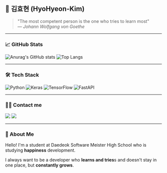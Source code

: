## 🌟 김효현 (HyoHyeon-Kim)

> "The most competent person is the one who tries to learn most"  
> — *Johann Wolfgang von Goethe*

---

### 📈 GitHub Stats
![Anurag's GitHub stats](https://github-readme-stats.vercel.app/api?username=hyohyeon08&show_icons=true&theme=radical)
![Top Langs](https://github-readme-stats.vercel.app/api/top-langs/?username=hyohyeon08&layout=compact&theme=radical)


---

### 🛠️ Tech Stack
![Python](https://img.shields.io/badge/python-3670A0?style=for-the-badge&logo=python&logoColor=ffdd54)
![Keras](https://img.shields.io/badge/Keras-%23D00000.svg?style=for-the-badge&logo=Keras&logoColor=white)
![TensorFlow](https://img.shields.io/badge/TensorFlow-%23FF6F00.svg?style=for-the-badge&logo=TensorFlow&logoColor=white)
![FastAPI](https://img.shields.io/badge/FastAPI-005571?style=for-the-badge&logo=fastapi)

---
### 🧑‍💻 Contact me 

  <div style="text-align: left;"> 
    <a href=https://hyohyeon.tistory.com/> <img src="https://img.shields.io/badge/Tistory-000000?style=flat-square&logo=Tistory&logoColor=white&link=https://hyohyeon.tistory.com/"></a>
         <a href=mailto:hyohyeonkim08@gmail.com> <img src="https://img.shields.io/badge/Gmail-EA4335?style=flat-square&logo=Gmail&logoColor=white&link=mailto:hyohyeonkim08@gmail.com"></a>
          </div>


---
### 👋 About Me
Hello! I'm a student at Daedeok Software Meister High School who is studying **happiness** development.

I always want to be a developer who **learns and tries**s and doesn't stay in one place, but **constantly grows**.

    

